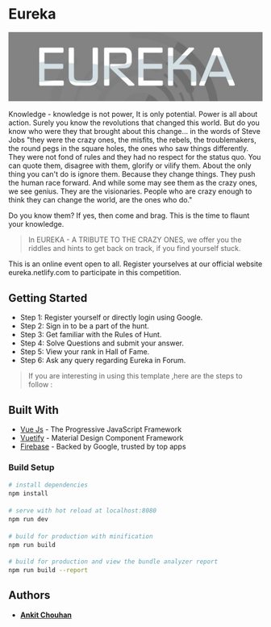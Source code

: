 # Eureka
![Eureka](./src/assets/eureka.jpg)

Knowledge - knowledge is not power, It is only potential. Power is all about action. Surely you know the revolutions that changed this world. But do you know who were they that brought about this change… in the words of Steve Jobs "they were the crazy ones, the misfits, the rebels, the troublemakers, the round pegs in the square holes, the ones who saw things differently. They were not fond of rules and they had no respect for the status quo. You can quote them, disagree with them, glorify or vilify them. About the only thing you can't do is ignore them. Because they change things. They push the human race forward. And while some may see them as the crazy ones, we see genius. They are the visionaries. People who are crazy enough to think they can change the world, are the ones who do."

Do you know them? If yes, then come and brag. This is the time to flaunt your knowledge. 

>In EUREKA - A TRIBUTE TO THE CRAZY ONES, we offer you the riddles and hints to get back on track, if you find yourself stuck.

This is an online event open to all. Register yourselves at our official website eureka.netlify.com to participate in this competition.

## Getting Started

* Step 1: Register yourself or directly login using Google.
* Step 2: Sign in to be a part of the hunt.
* Step 3: Get familiar with the Rules of Hunt.
* Step 4: Solve Questions and submit your answer.
* Step 5: View your rank in Hall of Fame.
* Step 6: Ask any query regarding Eureka in Forum.

> If you are interesting in using this template ,here are the steps to follow :

## Built With

* [Vue Js](https://vuejs.org/) - The Progressive JavaScript Framework
* [Vuetify](https://vuetifyjs.com/en/) - Material Design Component Framework
* [Firebase](https://firebase.google.com/) - Backed by Google, trusted by top apps

### Build Setup

``` bash
# install dependencies
npm install

# serve with hot reload at localhost:8080
npm run dev

# build for production with minification
npm run build

# build for production and view the bundle analyzer report
npm run build --report
```
## Authors

* **[Ankit Chouhan](https://www.facebook.com/ankit.chouhan.1020)**
